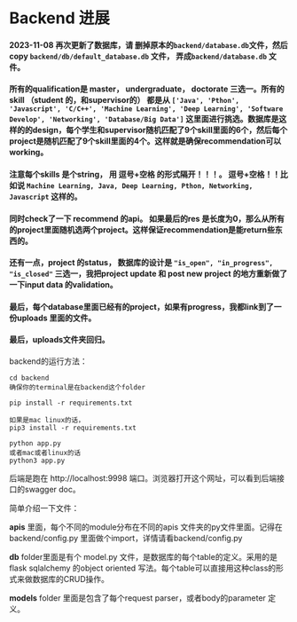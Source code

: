 # Backend 进展

#### 2023-11-08 再次更新了数据库，请 删掉原本的`backend/database.db`文件，然后copy `backend/db/default_database.db` 文件， 弄成`backend/database.db` 文件。

#### 所有的qualification是 master， undergraduate， doctorate 三选一。所有的skill （student 的，和supervisor的） 都是从 `['Java', 'Pthon', 'Javascript', 'C/C++', 'Machine Learning', 'Deep Learning', 'Software Develop', 'Networking', 'Database/Big Data']` 这里面进行挑选。数据库是这样的的design，每个学生和supervisor随机匹配了9个skill里面的6个，然后每个project是随机匹配了9个skill里面的4个。这样就是确保recommendation可以working。

#### 注意每个skills 是个string， 用 逗号+空格 的形式隔开！！！。 逗号+空格！！比如说 `Machine Learning, Java, Deep Learning, Pthon, Networking, Javascript` 这样的。

#### 同时check了一下 recommend 的api。 如果最后的res 是长度为0，那么从所有的project里面随机选两个project。这样保证recommendation是能return些东西的。

#### 还有一点，project 的status， 数据库的设计是 `"is_open", "in_progress", "is_closed"` 三选一，我把project update 和 post new project 的地方重新做了一下input data 的validation。

#### 最后，每个database里面已经有的project，如果有progress，我都link到了一份uploads 里面的文件。

#### 最后，uploads文件夹回归。


backend的运行方法：
```
cd backend
确保你的terminal是在backend这个folder

pip install -r requirements.txt

如果是mac linux的话，
pip3 install -r requirements.txt

python app.py
或者mac或者linux的话
python3 app.py
```

后端是跑在 http://localhost:9998 端口。浏览器打开这个网址，可以看到后端接口的swagger doc。

简单介绍一下文件：

**apis** 里面，每个不同的module分布在不同的apis 文件夹的py文件里面。记得在backend/config.py 里面做个import，详情请看backend/config.py

**db** folder里面是有个 model.py 文件，是数据库的每个table的定义。采用的是flask sqlalchemy 的object oriented 写法。每个table可以直接用这种class的形式来做数据库的CRUD操作。

**models** folder 里面是包含了每个request parser，或者body的parameter 定义。

